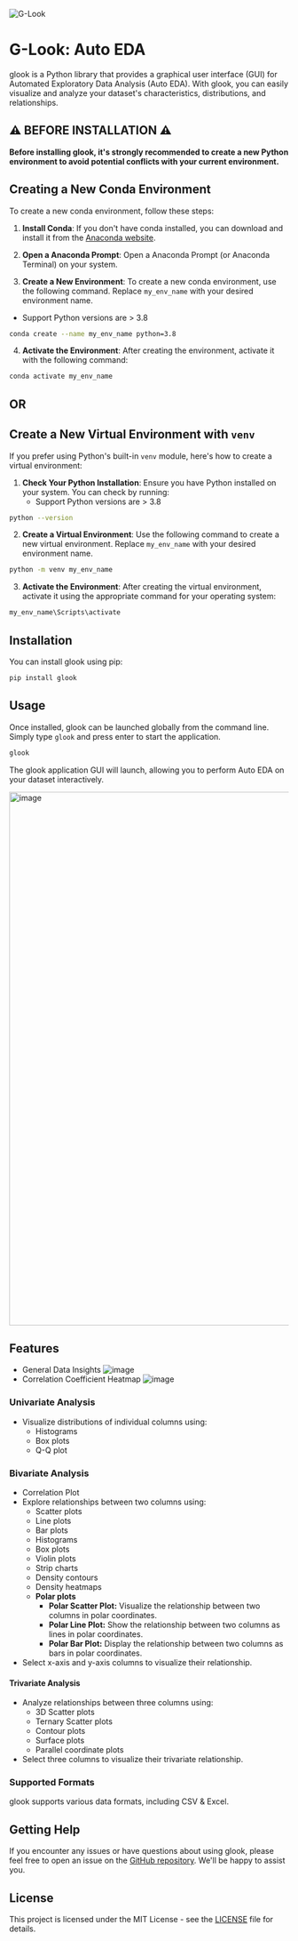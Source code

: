 
![G-Look](https://raw.githubusercontent.com/gaurang157/glook/main/assets/pixelcut-export.png)
# G-Look: Auto EDA

glook is a Python library that provides a graphical user interface (GUI) for Automated Exploratory Data Analysis (Auto EDA). With glook, you can easily visualize and analyze your dataset's characteristics, distributions, and relationships.

## ⚠️ **BEFORE INSTALLATION** ⚠️

**Before installing glook, it's strongly recommended to create a new Python environment to avoid potential conflicts with your current environment.**


## Creating a New Conda Environment

To create a new conda environment, follow these steps:

1. **Install Conda**:
   If you don't have conda installed, you can download and install it from the [Anaconda website](https://www.anaconda.com/products/distribution).

2. **Open a Anaconda Prompt**:
   Open a Anaconda Prompt (or Anaconda Terminal) on your system.

3. **Create a New Environment**:
   To create a new conda environment, use the following command. Replace `my_env_name` with your desired environment name.
- Support Python versions are > 3.8
```bash
conda create --name my_env_name python=3.8
```

4. **Activate the Environment**:
    After creating the environment, activate it with the following command:
```bash
conda activate my_env_name
```

## OR
## Create a New Virtual Environment with `venv`
If you prefer using Python's built-in `venv` module, here's how to create a virtual environment:

1. **Check Your Python Installation**:
   Ensure you have Python installed on your system. You can check by running:
   - Support Python versions are > 3.8
```bash
python --version
```

2. **Create a Virtual Environment**:
Use the following command to create a new virtual environment. Replace `my_env_name` with your desired environment name.
```bash
python -m venv my_env_name
```

3. **Activate the Environment**:
After creating the virtual environment, activate it using the appropriate command for your operating system:
```bash
my_env_name\Scripts\activate
```

## Installation

You can install glook using pip:

```bash
pip install glook
```

## Usage

Once installed, glook can be launched globally from the command line. Simply type `glook` and press enter to start the application.

```bash
glook
```

The glook application GUI will launch, allowing you to perform Auto EDA on your dataset interactively.

<img width="960" alt="image" src="https://github.com/gaurang157/glook/assets/148379526/668aaa96-5883-49eb-aa85-4852df92233a">


## Features

- General Data Insights
      ![image](https://github.com/gaurang157/glook/assets/148379526/468e9ced-c13c-4e5e-b6ab-27bb7a58da33)
- Correlation Coefficient Heatmap
      ![image](https://github.com/gaurang157/glook/assets/148379526/228dc42a-61a5-4924-a2ec-3fa9b4c54f75)
      

### Univariate Analysis
- Visualize distributions of individual columns using:
  - Histograms
  - Box plots
  - Q-Q plot


### Bivariate Analysis
- Correlation Plot
- Explore relationships between two columns using:
  - Scatter plots
  - Line plots
  - Bar plots
  - Histograms
  - Box plots
  - Violin plots
  - Strip charts
  - Density contours
  - Density heatmaps
  - **Polar plots**
    - **Polar Scatter Plot:** Visualize the relationship between two columns in polar coordinates.
    - **Polar Line Plot:** Show the relationship between two columns as lines in polar coordinates.
    - **Polar Bar Plot:** Display the relationship between two columns as bars in polar coordinates.
- Select x-axis and y-axis columns to visualize their relationship.

#### Trivariate Analysis

- Analyze relationships between three columns using:
  - 3D Scatter plots
  - Ternary Scatter plots
  - Contour plots
  - Surface plots
  - Parallel coordinate plots
- Select three columns to visualize their trivariate relationship.

### Supported Formats

glook supports various data formats, including CSV & Excel.

## Getting Help

If you encounter any issues or have questions about using glook, please feel free to open an issue on the [GitHub repository](https://github.com/gaurang157/glook/). We'll be happy to assist you.

## License

This project is licensed under the MIT License - see the [LICENSE](https://opensource.org/license/mit) file for details.
